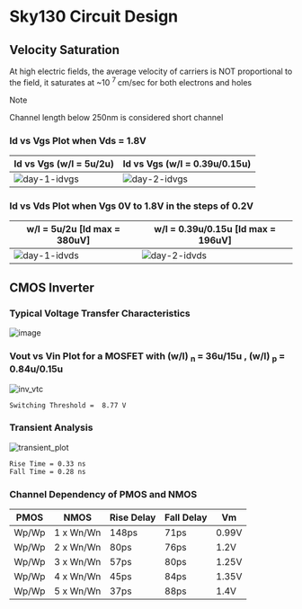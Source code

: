 # Sky130 Circuit Design

## Velocity Saturation

At high electric fields, the average velocity of carriers is
NOT proportional to the field, it saturates at ~10 <sup> 7 </sup> cm/sec
for both electrons and holes

> [!NOTE]
> Channel length below 250nm is considered short channel

### Id vs Vgs Plot when Vds = 1.8V

|Id vs Vgs (w/l = 5u/2u)                                                                                             |Id vs Vgs (w/l = 0.39u/0.15u)                                                                                       | 
|--------------------------------------------------------------------------------------------------------------------|--------------------------------------------------------------------------------------------------------------------|
|![day-1-idvgs](https://github.com/Knightmare-0/Vishnu-VSD-HDP/assets/112769624/6907a594-7690-40c1-840a-a23d1d3d7420)|![day-2-idvgs](https://github.com/Knightmare-0/Vishnu-VSD-HDP/assets/112769624/8a2ff4f4-ab9f-463c-abeb-2f231844a5ab)|

### Id vs Vds Plot when Vgs 0V to 1.8V in the steps of 0.2V

|w/l = 5u/2u      [Id max = 380uV]                                                                                       |w/l = 0.39u/0.15u      [Id max = 196uV]                                                                             | 
|------------------------------------------------------------------------------------------------------------------------|--------------------------------------------------------------------------------------------------------------------|
|    ![day-1-idvds](https://github.com/Knightmare-0/Vishnu-VSD-HDP/assets/112769624/d2901e30-0f41-4b2b-b955-97313c66ab28)|![day-2-idvds](https://github.com/Knightmare-0/Vishnu-VSD-HDP/assets/112769624/a1331918-ee62-4711-9904-900ec0819096)|


## CMOS Inverter

### Typical Voltage Transfer Characteristics 
![image](https://github.com/Knightmare-0/Vishnu-VSD-HDP/assets/112769624/7ce54da2-6b58-40fb-83e4-d87e5a39fd83)

### Vout vs Vin Plot for a MOSFET with (w/l) <sub> n </sub> = 36u/15u , (w/l) <sub> p </sub> = 0.84u/0.15u 
![inv_vtc](https://github.com/Knightmare-0/Vishnu-VSD-HDP/assets/112769624/d0db44e1-6b30-4381-96c3-459fc14a4db1)

```
Switching Threshold =  8.77 V
```

### Transient Analysis
![transient_plot](https://github.com/Knightmare-0/Vishnu-VSD-HDP/assets/112769624/35543c5d-7975-43b7-8b05-11f7fc2e7b29)

```
Rise Time = 0.33 ns
Fall Time = 0.28 ns
```

### Channel Dependency of PMOS and NMOS

| PMOS   | NMOS      | Rise Delay | Fall Delay |Vm    |
|--------|-----------|------------|------------|------|
| Wp/Wp  |1 x Wn/Wn  |148ps       |71ps        |0.99V |
| Wp/Wp  |2 x Wn/Wn  |80ps        |76ps        |1.2V  |
| Wp/Wp  |3 x Wn/Wn  |57ps        |80ps        |1.25V |
| Wp/Wp  |4 x Wn/Wn  |45ps        |84ps        |1.35V |
| Wp/Wp  |5 x Wn/Wn  |37ps        |88ps        |1.4V  |

